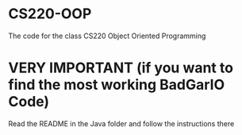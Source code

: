 # CS220-OOP
The code for the class CS220 Object Oriented Programming

# VERY IMPORTANT (if you want to find the most working BadGarIO Code)

Read the README in the Java folder and follow the instructions there
